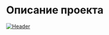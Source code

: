 # Описание проекта
[![Header](https://github.com/Kady2020/trainer/blob/main/dist/img/github-logo.png)](https://github.com/Kady2020/trainer/blob/main/dist/index.html)
